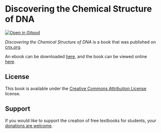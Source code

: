 # Discovering the Chemical Structure of DNA

[![Open in Gitpod](https://gitpod.io/button/open-in-gitpod.svg)](https://gitpod.io/from-referrer/)

_Discovering the Chemical Structure of DNA_ is a book that was published on [cnx.org](https://cnx.org/).

An ebook can be downloaded [here](https://github.com/cnx-user-books/cnxbook-discovering-the-chemical-structure-of-dna/releases/latest), and the book can be viewed online [here](https://github.com/cnx-user-books/cnxbook-discovering-the-chemical-structure-of-dna/releases/latest).

## License
This book is available under the [Creative Commons Attribution License](./LICENSE) license.

## Support
If you would like to support the creation of free textbooks for students, your [donations are welcome](https://riceconnect.rice.edu/donation/support-openstax-banner).
